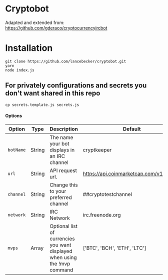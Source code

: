 # Cryptobot

Adapted and extended from:
<https://github.com/gderaco/cryptocurrencyircbot>

# Installation

```
git clone https://github.com/lancebecker/cryptobot.git
yarn
node index.js
```

## For privately configurations and secrets you don't want shared in this repo
`cp secrets.template.js secrets.js`

#### Options
  | Option | Type | Description | Default |
  | ------ | ---- | ----------- | ------- |
  | `botName` | String | The name your bot displays in an IRC channel | cryptkeeper |
  | `url` | String | API request url. | https://api.coinmarketcap.com/v1/ticker/' |
  | `channel` | String | Change this to your preferred channel |##cryptotestchannel |
  | `network` | String | IRC Network | irc.freenode.org |
  | `mvps` | Array | Optional list of currencies you want displayed when using the !mvp command | ['BTC', 'BCH', 'ETH', 'LTC'] |
